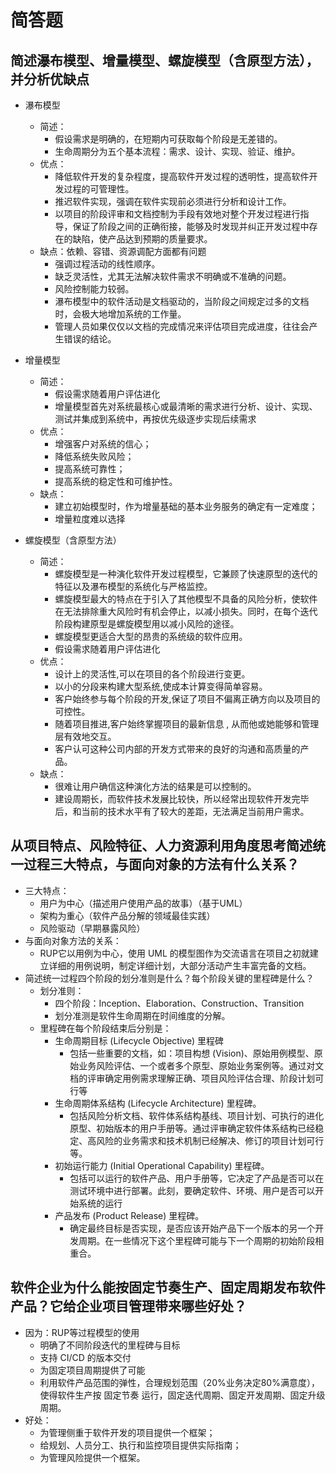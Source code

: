 # 简答题
## 简述瀑布模型、增量模型、螺旋模型（含原型方法），并分析优缺点 
- 瀑布模型
  - 简述：
    - 假设需求是明确的，在短期内可获取每个阶段是无差错的。
	- 生命周期分为五个基本流程：需求、设计、实现、验证、维护。
  - 优点：
    - 降低软件开发的复杂程度，提高软件开发过程的透明性，提高软件开发过程的可管理性。
    - 推迟软件实现，强调在软件实现前必须进行分析和设计工作。
    - 以项目的阶段评审和文档控制为手段有效地对整个开发过程进行指导，保证了阶段之间的正确衔接，能够及时发现并纠正开发过程中存在的缺陷，使产品达到预期的质量要求。
  - 缺点：依赖、容错、资源调配方面都有问题
    - 强调过程活动的线性顺序。
	- 缺乏灵活性，尤其无法解决软件需求不明确或不准确的问题。
	- 风险控制能力较弱。
	- 瀑布模型中的软件活动是文档驱动的，当阶段之间规定过多的文档时，会极大地增加系统的工作量。
    - 管理人员如果仅仅以文档的完成情况来评估项目完成进度，往往会产生错误的结论。 

- 增量模型  
  - 简述：
    - 假设需求随着用户评估进化
	- 增量模型首先对系统最核心或最清晰的需求进行分析、设计、实现、测试并集成到系统中，再按优先级逐步实现后续需求
  - 优点：
    - 增强客户对系统的信心；
    - 降低系统失败风险；
    - 提高系统可靠性；
    - 提高系统的稳定性和可维护性。
  - 缺点：
    - 建立初始模型时，作为增量基础的基本业务服务的确定有一定难度；
    - 增量粒度难以选择

- 螺旋模型（含原型方法）  
  - 简述：
    - 螺旋模型是一种演化软件开发过程模型，它兼顾了快速原型的迭代的特征以及瀑布模型的系统化与严格监控。
	- 螺旋模型最大的特点在于引入了其他模型不具备的风险分析，使软件在无法排除重大风险时有机会停止，以减小损失。同时，在每个迭代阶段构建原型是螺旋模型用以减小风险的途径。
	- 螺旋模型更适合大型的昂贵的系统级的软件应用。
    - 假设需求随着用户评估进化
  - 优点：
    - 设计上的灵活性,可以在项目的各个阶段进行变更。
    - 以小的分段来构建大型系统,使成本计算变得简单容易。
    - 客户始终参与每个阶段的开发,保证了项目不偏离正确方向以及项目的可控性。
    - 随着项目推进,客户始终掌握项目的最新信息 , 从而他或她能够和管理层有效地交互。
    - 客户认可这种公司内部的开发方式带来的良好的沟通和高质量的产品。
  - 缺点：
    - 很难让用户确信这种演化方法的结果是可以控制的。
	- 建设周期长，而软件技术发展比较快，所以经常出现软件开发完毕后，和当前的技术水平有了较大的差距，无法满足当前用户需求。
  


## 从项目特点、风险特征、人力资源利用角度思考简述统一过程三大特点，与面向对象的方法有什么关系？
- 三大特点：
  - 用户为中心（描述用户使用产品的故事）（基于UML）
  - 架构为重心（软件产品分解的领域最佳实践）
  - 风险驱动（早期暴露风险）
- 与面向对象方法的关系：
    - RUP它以用例为中心，使用 UML 的模型图作为交流语言在项目之初就建立详细的用例说明，制定详细计划，大部分活动产生丰富完备的文档。
- 简述统一过程四个阶段的划分准则是什么？每个阶段关键的里程碑是什么？
  - 划分准则：
    - 四个阶段：Inception、Elaboration、Construction、Transition 
	- 划分准测是软件生命周期在时间维度的分解。
  - 里程碑在每个阶段结束后分别是：
    - 生命周期目标 (Lifecycle Objective) 里程碑
      - 包括一些重要的文档，如：项目构想 (Vision)、原始用例模型、原始业务风险评估、一个或者多个原型、原始业务案例等。通过对文档的评审确定用例需求理解正确、项目风险评估合理、阶段计划可行等
	- 生命周期体系结构 (Lifecycle Architecture) 里程碑。
	  - 包括风险分析文档、软件体系结构基线、项目计划、可执行的进化原型、初始版本的用户手册等。通过评审确定软件体系结构已经稳定、高风险的业务需求和技术机制已经解决、修订的项目计划可行等。
	- 初始运行能力 (Initial Operational Capability) 里程碑。
	  - 包括可以运行的软件产品、用户手册等，它决定了产品是否可以在测试环境中进行部署。此刻，要确定软件、环境、用户是否可以开始系统的运行
	- 产品发布 (Product Release) 里程碑。
	  - 确定最终目标是否实现，是否应该开始产品下一个版本的另一个开发周期。在一些情况下这个里程碑可能与下一个周期的初始阶段相重合。


 ## 软件企业为什么能按固定节奏生产、固定周期发布软件产品？它给企业项目管理带来哪些好处？
- 因为：RUP等过程模型的使用
  - 明确了不同阶段迭代的里程碑与目标
  - 支持 CI/CD 的版本交付
  - 为固定项目周期提供了可能
  - 利用软件产品范围的弹性，合理规划范围（20%业务决定80%满意度），使得软件生产按 固定节奏 运行，固定迭代周期、固定开发周期、固定升级周期。
- 好处：
  - 为管理侧重于软件开发的项目提供一个框架；
  - 给规划、人员分工、执行和监控项目提供实际指南；
  - 为管理风险提供一个框架。
